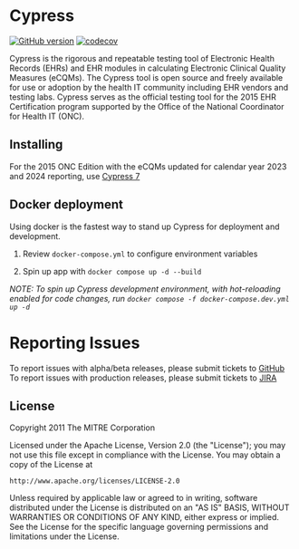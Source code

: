 Cypress
=========

[![GitHub version](https://badge.fury.io/gh/projectcypress%2Fcypress.svg)](https://badge.fury.io/gh/projectcypress%2Fcypress)
[![codecov](https://codecov.io/gh/projectcypress/cypress/branch/master/graph/badge.svg)](https://codecov.io/gh/projectcypress/cypress)

Cypress is the rigorous and repeatable testing tool of Electronic Health Records (EHRs) and EHR modules in calculating Electronic Clinical Quality Measures (eCQMs). The Cypress tool is open source and freely available for use or adoption by the health IT community including EHR vendors and testing labs. Cypress serves as the official testing tool for the 2015 EHR Certification program supported by the Office of the National Coordinator for Health IT (ONC).

Installing
-------

For the 2015 ONC Edition with the eCQMs updated for calendar year 2023 and 2024 reporting, use [Cypress 7](https://github.com/projectcypress/cypress/wiki/Cypress-7-Install-Instructions)


Docker deployment
-------

Using docker is the fastest way to stand up Cypress for deployment and development.

1. Review `docker-compose.yml` to configure environment variables

2. Spin up app with `docker compose up -d --build`

*NOTE: To spin up Cypress development environment, with hot-reloading enabled for code changes, run `docker compose -f docker-compose.dev.yml up -d`*

Reporting Issues
================
To report issues with alpha/beta releases, please submit tickets to [GitHub](https://github.com/projectcypress/cypress/issues)
To report issues with production releases, please submit tickets to [JIRA](https://oncprojectracking.healthit.gov/support/projects/CYPRESS/issues)

License
-------

Copyright 2011 The MITRE Corporation

Licensed under the Apache License, Version 2.0 (the "License");
you may not use this file except in compliance with the License.
You may obtain a copy of the License at

    http://www.apache.org/licenses/LICENSE-2.0

Unless required by applicable law or agreed to in writing, software
distributed under the License is distributed on an "AS IS" BASIS,
WITHOUT WARRANTIES OR CONDITIONS OF ANY KIND, either express or implied.
See the License for the specific language governing permissions and
limitations under the License.

